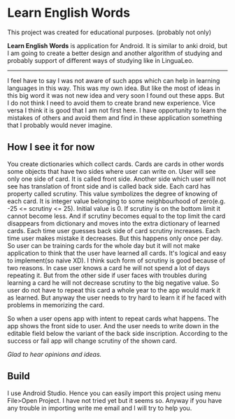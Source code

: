 # Learn English Words

This project was created for educational purposes. (probably not only)

**Learn English Words** is application for Android. It is similar to anki droid, but I am going to
create a better design and another algorithm of studying and probably support of different ways of
studying like in LinguaLeo.

---

I feel have to say I was not aware of such apps which can help in learning languages in this way.
This was my own idea. But like the most of ideas in this big word it was not new idea and very soon
I found out these apps. But I do not think I need to avoid them to create brand new experience.
Vice versa I think it is good that I am not first here. I have opportunity to learn the mistakes
of others and avoid them and find in these application something that I probably would never
imagine.

How I see it for now
---

You create dictionaries which collect cards. Cards are cards in other words  some objects that
have two sides where user can write on. User will see only one side of card. It is called front
side. Another side which user will not see has translation of front side and is called back side.
Each card has property called scrutiny. This value symbolizes the degree of knowing of each card.
It is integer value belonging to some neighbourhood of zero(e.g. -25 <= scrutiny <= 25). Initial
value is 0. If scrutiny is on the bottom limit it cannot become less. And if scrutiny becomes equal
to the top limit the card disappears from dictionary and moves into the extra dictionary of learned
cards. Each time user guesses back side of card scrutiny increases. Each time user makes mistake
it decreases. But this happens only once per day. So user can be training cards for the whole day
but it will not make application to think that the user have learned all cards. It's logical and
easy to implement(so naive XD). I think such form of scrutiny is good because of two reasons. In
case user knows a card he will not spend a lot of days repeating it. But from the other side if
user faces with troubles during learning a card he will not decrease scrutiny to the big negative
value. So user do not have to repeat this card a whole year to the app would mark it as learned.
But anyway the user needs to try hard to learn it if he faced with problems in memorizing the card.

So when a user opens app with intent to repeat cards what happens. The app shows the front side to
user. And the user needs to write down in the editable field below the variant of the back side
inscription. According to the success or fail app will change scrutiny of the shown card.

*Glad to hear opinions and ideas.*

Build
---

I use Android Studio. Hence you can easily import this project using menu File>Open Project. I have
not tried yet but it seems so. Anyway if you have any trouble in importing write me email and I will
try to help you.
